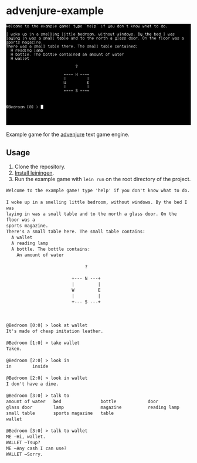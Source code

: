 # advenjure-example

![Example game](example.gif)

Example game for the [advenjure](https://github.com/facundoolano/advenjure) text game engine.

## Usage
1. Clone the repository.
2. [Install leiningen](http://leiningen.org/#install).
3. Run the example game with `lein run` on the root directory of the project.


```
Welcome to the example game! type 'help' if you don't know what to do.

I woke up in a smelling little bedroom, without windows. By the bed I was
laying in was a small table and to the north a glass door. On the floor was a
sports magazine.
There's a small table here. The small table contains:
  A wallet
  A reading lamp
  A bottle. The bottle contains:
    An amount of water

                              ?

                         +--- N ---+
                         |         |
                         W         E
                         |         |
                         +--- S ---+



@Bedroom [0:0] > look at wallet
It's made of cheap imitation leather.

@Bedroom [1:0] > take wallet
Taken.

@Bedroom [2:0] > look in
in        inside

@Bedroom [2:0] > look in wallet
I don't have a dime.

@Bedroom [3:0] > talk to
amount of water   bed               bottle            door              glass door        lamp              magazine          reading lamp      small table       sports magazine   table
wallet

@Bedroom [3:0] > talk to wallet
ME —Hi, wallet.
WALLET —Tsup?
ME —Any cash I can use?
WALLET —Sorry.
```
